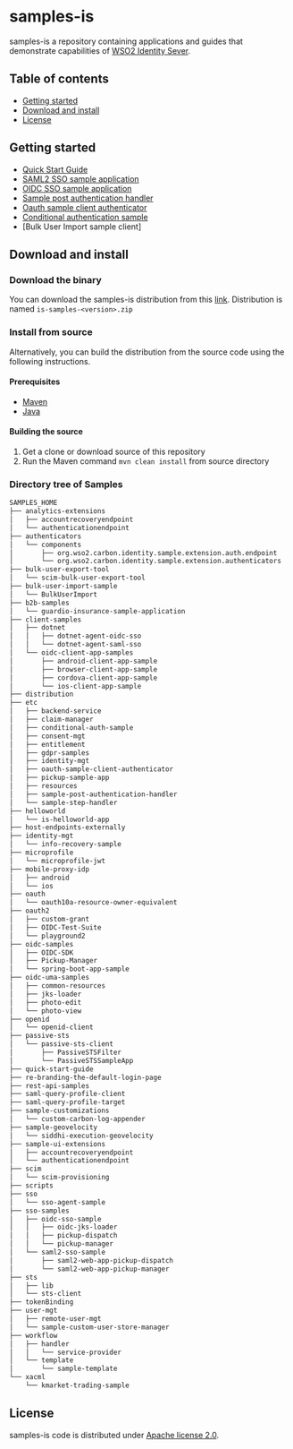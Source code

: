 # samples-is

samples-is a repository containing applications and guides that demonstrate capabilities of
[WSO2 Identity Sever](https://wso2.com/library/articles/2017/08/what-is-wso2-identity-server/). 

## Table of contents

- [Getting started](#getting-started)
- [Download and install](#download-and-install)
- [License](#license)

## Getting started

* [Quick Start Guide](https://github.com/wso2/samples-is/tree/master/quick-start-guide)
* [SAML2 SSO sample application](https://github.com/wso2/samples-is/tree/master/sso-samples/saml2-sso-sample)
* [OIDC SSO sample application](https://github.com/wso2/samples-is/tree/master/sso-samples/oidc-sso-sample)
* [Sample post authentication handler](https://github.com/wso2/samples-is/tree/master/etc/sample-post-authentication-handler)
* [Oauth sample client authenticator](https://github.com/wso2/samples-is/tree/master/etc/oauth-sample-client-authenticator)
* [Conditional authentication sample](https://github.com/wso2/samples-is/tree/master/etc/conditional-auth-sample)
* [Bulk User Import sample client]

## Download and install

### Download the binary

You can download the samples-is distribution from this [link](https://github.com/wso2/samples-is/releases/latest).
Distribution is named `is-samples-<version>.zip`

### Install from source

Alternatively, you can build the distribution from the source code using the following instructions.

#### Prerequisites

* [Maven](https://maven.apache.org/download.cgi)
* [Java](http://www.oracle.com/technetwork/java/javase/downloads)

#### Building the source

1. Get a clone or download source of this repository
2. Run the Maven command `mvn clean install` from source directory

### Directory tree of Samples

```bash
SAMPLES_HOME
├── analytics-extensions
│   ├── accountrecoveryendpoint
│   └── authenticationendpoint
├── authenticators
│   └── components
│       ├── org.wso2.carbon.identity.sample.extension.auth.endpoint
│       └── org.wso2.carbon.identity.sample.extension.authenticators
├── bulk-user-export-tool
│   └── scim-bulk-user-export-tool
├── bulk-user-import-sample
│   └── BulkUserImport
├── b2b-samples
│   └── guardio-insurance-sample-application
├── client-samples
│   ├── dotnet
│   │   ├── dotnet-agent-oidc-sso
│   │   └── dotnet-agent-saml-sso
│   └── oidc-client-app-samples
│       ├── android-client-app-sample
│       ├── browser-client-app-sample
│       ├── cordova-client-app-sample
│       └── ios-client-app-sample
├── distribution
├── etc
│   ├── backend-service
│   ├── claim-manager
│   ├── conditional-auth-sample
│   ├── consent-mgt
│   ├── entitlement
│   ├── gdpr-samples
│   ├── identity-mgt
│   ├── oauth-sample-client-authenticator
│   ├── pickup-sample-app
│   ├── resources
│   ├── sample-post-authentication-handler
│   └── sample-step-handler
├── helloworld
│   └── is-helloworld-app
├── host-endpoints-externally
├── identity-mgt
│   └── info-recovery-sample
├── microprofile
│   └── microprofile-jwt
├── mobile-proxy-idp
│   ├── android
│   └── ios
├── oauth
│   └── oauth10a-resource-owner-equivalent
├── oauth2
│   ├── custom-grant
│   ├── OIDC-Test-Suite
│   └── playground2
├── oidc-samples
│   ├── OIDC-SDK
│   ├── Pickup-Manager
│   └── spring-boot-app-sample
├── oidc-uma-samples
│   ├── common-resources
│   ├── jks-loader
│   ├── photo-edit
│   └── photo-view
├── openid
│   └── openid-client
├── passive-sts
│   └── passive-sts-client
│       ├── PassiveSTSFilter
│       └── PassiveSTSSampleApp
├── quick-start-guide
├── re-branding-the-default-login-page
├── rest-api-samples
├── saml-query-profile-client
├── saml-query-profile-target
├── sample-customizations
│   └── custom-carbon-log-appender
├── sample-geovelocity
│   └── siddhi-execution-geovelocity
├── sample-ui-extensions
│   ├── accountrecoveryendpoint
│   └── authenticationendpoint
├── scim
│   └── scim-provisioning
├── scripts
├── sso
│   └── sso-agent-sample
├── sso-samples
│   ├── oidc-sso-sample
│   │   ├── oidc-jks-loader
│   │   ├── pickup-dispatch
│   │   └── pickup-manager
│   └── saml2-sso-sample
│       ├── saml2-web-app-pickup-dispatch
│       └── saml2-web-app-pickup-manager
├── sts
│   ├── lib
│   └── sts-client
├── tokenBinding
├── user-mgt
│   ├── remote-user-mgt
│   └── sample-custom-user-store-manager
├── workflow
│   ├── handler
│   │   └── service-provider
│   └── template
│       └── sample-template
└── xacml
    └── kmarket-trading-sample
```

## License

samples-is code is distributed under [Apache license 2.0](https://github.com/wso2/samples-is/blob/master/LICENSE).

